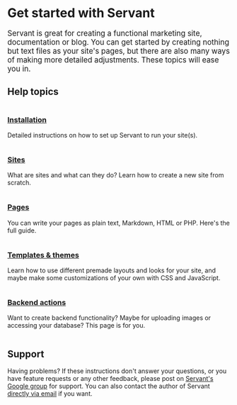 
# Get started with Servant

<big>Servant is great for creating a functional marketing site, documentation or blog. You can get started by creating nothing but text files as your site's pages, but there are also many ways of making more detailed adjustments. These topics will ease you in.</big>



## Help topics

<div class="column four">
	<h3 class="close"><a href="installation">Installation</a></h3>
	<p class="squeeze-top">Detailed instructions on how to set up Servant to run your site(s).</p>
</div><div class="column four">
	<h3 class="close"><a href="sites">Sites</a></h3>
	<p class="squeeze-top">What are sites and what can they do? Learn how to create a new site from scratch.</p>
</div><div class="column four last">
	<h3 class="close"><a href="pages">Pages</a></h3>
	<p class="squeeze-top">You can write your pages as plain text, Markdown, HTML or PHP. Here's the full guide.</p>
</div>
<div class="clear"></div>



<div class="column four">
	<h3 class="close"><a href="templates-and-themes">Templates &amp; themes</a></h3>
	<p class="squeeze-top">Learn how to use different premade layouts and looks for your site, and maybe make some customizations of your own with CSS and JavaScript.</p>
</div><div class="column four">
	<h3 class="close"><a href="backend-actions">Backend actions</a></h3>
	<p class="squeeze-top">Want to create backend functionality? Maybe for uploading images or accessing your database? This page is for you.</p>
</div>
<div class="clear"></div>



## Support

Having problems? If these instructions don't answer your questions, or you have feature requests or any other feedback, please post on <a href="https://groups.google.com/forum/?fromgroups#!forum/servantweb">Servant's Google group</a> for support. You can also contact the author of Servant <a href="mailto:eiskis@gmail.com">directly via email</a> if you want.
